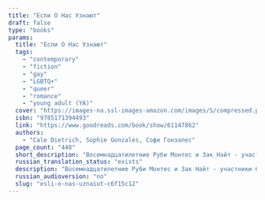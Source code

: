 ```yaml
---
title: "Если О Нас Узнают"
draft: false
type: "books"
params:
  title: "Если О Нас Узнают"
  tags:
    - "contemporary"
    - "fiction"
    - "gay"
    - "LGBTQ+"
    - "queer"
    - "romance"
    - "young adult (YA)"
  cover: "https://images-na.ssl-images-amazon.com/images/S/compressed.photo.goodreads.com/books/1653252011i/61147862.jpg"
  isbn: "9785171394493"
  link: "https://www.goodreads.com/book/show/61147862"
  authors:
    - "Cale Dietrich, Sophie Gonzales, Софи Гонзалес"
  page_count: "448"
  short_description: "Восемнадцатилетние Руби Монтес и Зак Найт - участники бой-бэнда Saturday, одного из крупнейших в Америке. Вместе с товарищами по группе, Энджелом Фаном и Джоном Бракстоном, они разбивают сердца..."
  russian_translation_status: "exists"
  description: "Восемнадцатилетние Руби Монтес и Зак Найт - участники бой-бэнда Saturday, одного из крупнейших в Америке. Вместе с товарищами по группе, Энджелом Фаном и Джоном Бракстоном, они разбивают сердца фанаток перед камерами и лучшие друзья за кулисами.Во время европейского тура с сумасшедшим графиком и минимальным надзором Рубену и Заку приходится полагаться друга на друга все больше и их отношения становятся ближе. Но едва они решают признаться во всем своим поклонникам, как понимают, что никогда не получат ту поддержку, которая им по-настоящему нужна.Когда мир трещит по швам, останется только крепче держаться друг за друга."
  russian_audioversion: "no"
  slug: "esli-o-nas-uznaiut-c6f15c12"
---
```

